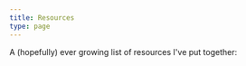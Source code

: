 ```yaml
---
title: Resources
type: page
---
```


A (hopefully) ever growing list of resources I've put together:

